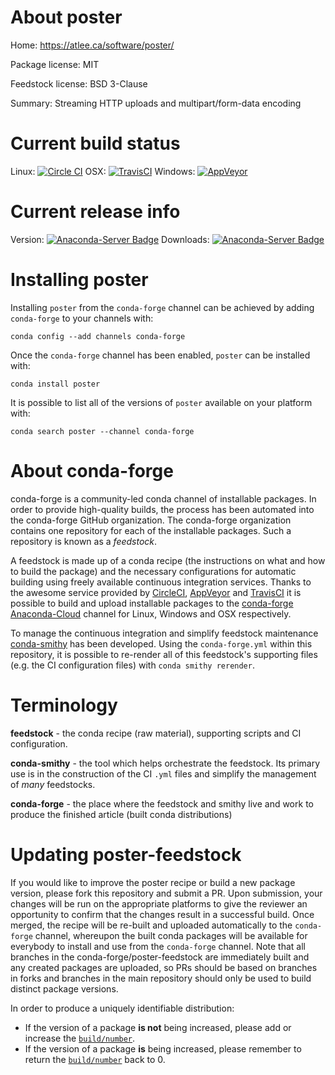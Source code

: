 About poster
============

Home: https://atlee.ca/software/poster/

Package license: MIT

Feedstock license: BSD 3-Clause

Summary: Streaming HTTP uploads and multipart/form-data encoding



Current build status
====================

Linux: [![Circle CI](https://circleci.com/gh/conda-forge/poster-feedstock.svg?style=shield)](https://circleci.com/gh/conda-forge/poster-feedstock)
OSX: [![TravisCI](https://travis-ci.org/conda-forge/poster-feedstock.svg?branch=master)](https://travis-ci.org/conda-forge/poster-feedstock)
Windows: [![AppVeyor](https://ci.appveyor.com/api/projects/status/github/conda-forge/poster-feedstock?svg=True)](https://ci.appveyor.com/project/conda-forge/poster-feedstock/branch/master)

Current release info
====================
Version: [![Anaconda-Server Badge](https://anaconda.org/conda-forge/poster/badges/version.svg)](https://anaconda.org/conda-forge/poster)
Downloads: [![Anaconda-Server Badge](https://anaconda.org/conda-forge/poster/badges/downloads.svg)](https://anaconda.org/conda-forge/poster)

Installing poster
=================

Installing `poster` from the `conda-forge` channel can be achieved by adding `conda-forge` to your channels with:

```
conda config --add channels conda-forge
```

Once the `conda-forge` channel has been enabled, `poster` can be installed with:

```
conda install poster
```

It is possible to list all of the versions of `poster` available on your platform with:

```
conda search poster --channel conda-forge
```


About conda-forge
=================

conda-forge is a community-led conda channel of installable packages.
In order to provide high-quality builds, the process has been automated into the
conda-forge GitHub organization. The conda-forge organization contains one repository
for each of the installable packages. Such a repository is known as a *feedstock*.

A feedstock is made up of a conda recipe (the instructions on what and how to build
the package) and the necessary configurations for automatic building using freely
available continuous integration services. Thanks to the awesome service provided by
[CircleCI](https://circleci.com/), [AppVeyor](http://www.appveyor.com/)
and [TravisCI](https://travis-ci.org/) it is possible to build and upload installable
packages to the [conda-forge](https://anaconda.org/conda-forge)
[Anaconda-Cloud](http://docs.anaconda.org/) channel for Linux, Windows and OSX respectively.

To manage the continuous integration and simplify feedstock maintenance
[conda-smithy](http://github.com/conda-forge/conda-smithy) has been developed.
Using the ``conda-forge.yml`` within this repository, it is possible to re-render all of
this feedstock's supporting files (e.g. the CI configuration files) with ``conda smithy rerender``.


Terminology
===========

**feedstock** - the conda recipe (raw material), supporting scripts and CI configuration.

**conda-smithy** - the tool which helps orchestrate the feedstock.
                   Its primary use is in the construction of the CI ``.yml`` files
                   and simplify the management of *many* feedstocks.

**conda-forge** - the place where the feedstock and smithy live and work to
                  produce the finished article (built conda distributions)


Updating poster-feedstock
=========================

If you would like to improve the poster recipe or build a new
package version, please fork this repository and submit a PR. Upon submission,
your changes will be run on the appropriate platforms to give the reviewer an
opportunity to confirm that the changes result in a successful build. Once
merged, the recipe will be re-built and uploaded automatically to the
`conda-forge` channel, whereupon the built conda packages will be available for
everybody to install and use from the `conda-forge` channel.
Note that all branches in the conda-forge/poster-feedstock are
immediately built and any created packages are uploaded, so PRs should be based
on branches in forks and branches in the main repository should only be used to
build distinct package versions.

In order to produce a uniquely identifiable distribution:
 * If the version of a package **is not** being increased, please add or increase
   the [``build/number``](http://conda.pydata.org/docs/building/meta-yaml.html#build-number-and-string).
 * If the version of a package **is** being increased, please remember to return
   the [``build/number``](http://conda.pydata.org/docs/building/meta-yaml.html#build-number-and-string)
   back to 0.
